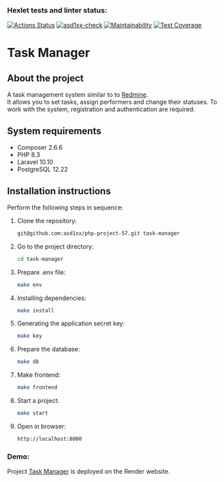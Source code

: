 ### Hexlet tests and linter status:
[![Actions Status](https://github.com/asd1xx/php-project-57/actions/workflows/hexlet-check.yml/badge.svg)](https://github.com/asd1xx/php-project-57/actions)
[![asd1xx-check](https://github.com/asd1xx/php-project-57/actions/workflows/asd1xx-check.yml/badge.svg)](https://github.com/asd1xx/php-project-57/actions/workflows/asd1xx-check.yml)
[![Maintainability](https://api.codeclimate.com/v1/badges/0ed58c073d66dc5bab4c/maintainability)](https://codeclimate.com/github/asd1xx/php-project-57/maintainability)
[![Test Coverage](https://api.codeclimate.com/v1/badges/0ed58c073d66dc5bab4c/test_coverage)](https://codeclimate.com/github/asd1xx/php-project-57/test_coverage)

# Task Manager

## About the project

A task management system similar to to [Redmine](https://www.redmine.org/).  
It allows you to set tasks, assign performers and change their statuses. To work with the system, registration and authentication are required.

## System requirements

- Composer 2.6.6
- PHP 8.3
- Laravel 10.10
- PostgreSQL 12.22

## Installation instructions

Perform the following steps in sequence:

1. Clone the repository:
    
    ```bash
    git@github.com:asd1xx/php-project-57.git task-manager
    ```

2. Go to the project directory:
    
    ```bash
    cd task-manager
    ```

3. Prepare .env file:
    
    ```bash
    make env
    ```

4. Installing dependencies:
    
    ```bash
    make install
    ```

5. Generating the application secret key:
    
    ```bash
    make key
    ```

6. Prepare the database:
    
    ```bash
    make db
    ```

7. Make frontend:
    
    ```bash
    make frontend
    ```

8. Start a project:
    
    ```bash
    make start
    ```

9. Open in browser:
    
    ```bash
    http://localhost:8000
    ```

### Demo:

Project [Task Manager](https://php-project-57-r61h.onrender.com) is deployed on the Render website.